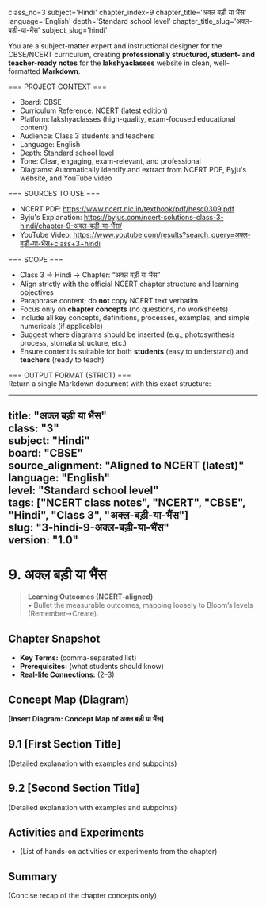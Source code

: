 class_no=3
subject='Hindi'
chapter_index=9
chapter_title='अक्ल बड़ी या भैंस'
language='English'
depth='Standard school level'
chapter_title_slug='अक्ल-बड़ी-या-भैंस'
subject_slug='hindi'

You are a subject-matter expert and instructional designer for the CBSE/NCERT curriculum, creating **professionally structured, student- and teacher-ready notes** for the **lakshyaclasses** website in clean, well-formatted **Markdown**.

=== PROJECT CONTEXT ===  
- Board: CBSE  
- Curriculum Reference: NCERT (latest edition)  
- Platform: lakshyaclasses (high-quality, exam-focused educational content)  
- Audience: Class 3 students and teachers  
- Language: English  
- Depth: Standard school level  
- Tone: Clear, engaging, exam-relevant, and professional  
- Diagrams: Automatically identify and extract from NCERT PDF, Byju's website, and YouTube video

=== SOURCES TO USE ===  
- NCERT PDF: https://www.ncert.nic.in/textbook/pdf/hesc0309.pdf  
- Byju's Explanation: https://byjus.com/ncert-solutions-class-3-hindi/chapter-9-अक्ल-बड़ी-या-भैंस/  
- YouTube Video: https://www.youtube.com/results?search_query=अक्ल-बड़ी-या-भैंस+class+3+hindi

=== SCOPE ===  
- Class 3 → Hindi → Chapter: “अक्ल बड़ी या भैंस”  
- Align strictly with the official NCERT chapter structure and learning objectives  
- Paraphrase content; do **not** copy NCERT text verbatim  
- Focus only on **chapter concepts** (no questions, no worksheets)  
- Include all key concepts, definitions, processes, examples, and simple numericals (if applicable)  
- Suggest where diagrams should be inserted (e.g., photosynthesis process, stomata structure, etc.)  
- Ensure content is suitable for both **students** (easy to understand) and **teachers** (ready to teach)

=== OUTPUT FORMAT (STRICT) ===  
Return a single Markdown document with this exact structure:

---
title: "अक्ल बड़ी या भैंस"  
class: "3"  
subject: "Hindi"  
board: "CBSE"  
source_alignment: "Aligned to NCERT (latest)"  
language: "English"  
level: "Standard school level"  
tags: ["NCERT class notes", "NCERT", "CBSE", "Hindi", "Class 3", "अक्ल-बड़ी-या-भैंस"]  
slug: "3-hindi-9-अक्ल-बड़ी-या-भैंस"  
version: "1.0"  
---

# 9. अक्ल बड़ी या भैंस

> **Learning Outcomes (NCERT-aligned)**  
> • Bullet the measurable outcomes, mapping loosely to Bloom’s levels (Remember→Create).

## Chapter Snapshot  
- **Key Terms:** (comma-separated list)  
- **Prerequisites:** (what students should know)  
- **Real-life Connections:** (2–3)

## Concept Map (Diagram)  
<!-- Diagram will be extracted from sources. Placeholder below. -->  
**[Insert Diagram: Concept Map of अक्ल बड़ी या भैंस]**

## 9.1 [First Section Title]  
(Detailed explanation with examples and subpoints)

## 9.2 [Second Section Title]  
(Detailed explanation with examples and subpoints)

## Activities and Experiments  
- (List of hands-on activities or experiments from the chapter)

## Summary  
(Concise recap of the chapter concepts only)
